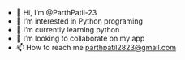 - 👋 Hi, I’m @ParthPatil-23
- 👀 I’m interested in Python programing
- 🌱 I’m currently learning python
- 💞️ I’m looking to collaborate on my app
- 📫 How to reach me parthpatil2823@gmail.com

<!---
ParthPatil-23/ParthPatil-23 is a ✨ special ✨ repository because its `README.md` (this file) appears on your GitHub profile.
You can click the Preview link to take a look at your changes.
--->

